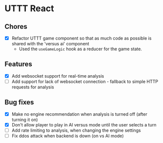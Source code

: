 # UTTT React

## Chores
- [x] Refactor UTTT game component so that as much code as possible is shared with the 'versus ai' component
  - Used the `useGameLogic` hook as a reducer for the game state.

## Features
- [x] Add websocket support for real-time analysis
- [ ] Add support for lack of websocket connection - fallback to simple HTTP requests for analysis

## Bug fixes
- [x] Make no engine recommendation when analysis is turned off (after turning it on)
- [x] Don't allow player to play in AI versus mode until the user selects a turn
- [ ] Add rate limiting to analysis, when changing the engine settings
- [ ] Fix ddos attack when backend is down (on vs AI mode)
